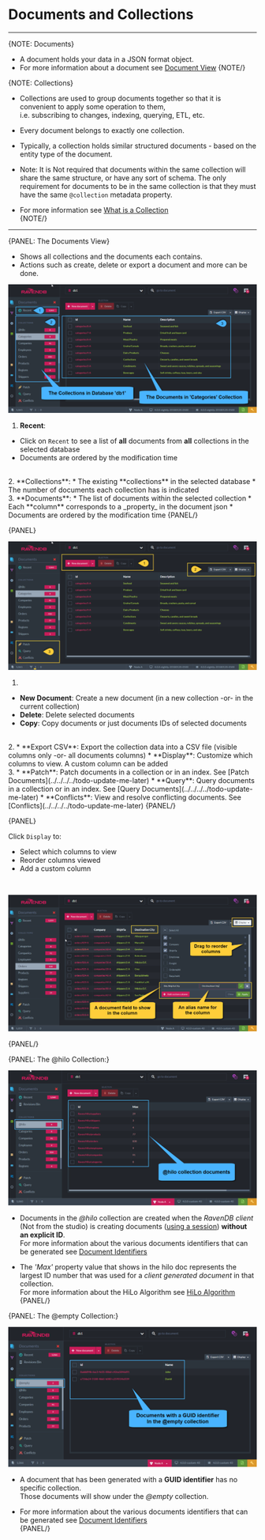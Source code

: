 ﻿# Documents and Collections
---

{NOTE: Documents}

* A document holds your data in a JSON format object.  
* For more information about a document see [Document View](../../../../todo-update-me-later)
{NOTE/}

{NOTE: Collections}

* Collections are used to group documents together so that it is convenient to apply some operation to them,  
  i.e. subscribing to changes, indexing, querying, ETL, etc.  

* Every document belongs to exactly one collection.  

* Typically, a collection holds similar structured documents - based on the entity type of the document.  

* Note: It is Not required that documents within the same collection will share the same structure, or have any sort of schema.
  The only requirement for documents to be in the same collection is that they must have the same `@collection` metadata property.  

* For more information see [What is a Collection](../../../client-api/faq/what-is-a-collection)  
{NOTE/}

---

{PANEL: The Documents View}  

* Shows all collections and the documents each contains.  
* Actions such as create, delete or export a document and more can be done.  


![Figure 1. Documents and Collections](images/documents-and-collections-1.png "Collection 'Categories'")


1.  **Recent**:
  *  Click on `Recent` to see a list of **all** documents from **all** collections in the selected database  
  *  Documents are ordered by the modification time  
<br/>
2.  **Collections**:
  *  The existing **collections** in the selected database  
  *  The number of documents each collection has is indicated  
<br/>
3.  **Documents**:
  *  The list of documents within the selected collection  
  *  Each **column** corresponds to a _property_ in the document json  
  *  Documents are ordered by the modification time  
{PANEL/}

{PANEL}  

![Figure 2. Actions](images/documents-and-collections-2.png "Actions")

1.  
  * **New Document**: Create a new document (in a new collection -or- in the current collection)  
  * **Delete**: Delete selected documents  
  * **Copy**: Copy documents or just documents IDs of selected documents  
<br/>
2.  
  *  **Export CSV**: Export the collection data into a CSV file (visible columns only -or- all documents columns)  
  *  **Display**: Customize which columns to view. A custom column can be added  
<br/>
3.  
  * **Patch**: Patch documents in a collection or in an index. See [Patch Documents](../../../../todo-update-me-later)  
  * **Query**: Query documents in a collection or in an index. See [Query Documents](../../../../todo-update-me-later)  
  * **Conflicts**: View and resolve conflicting documents. See [Conflicts](../../../../todo-update-me-later)  
{PANEL/}

{PANEL}  

Click `Display` to:  

* Select which columns to view  
* Reorder columns viewed  
* Add a custom column  
<br/>

![Figure 3. Manage Displayed Columns](images/documents-and-collections-3.png "Manage Displayed Columns")

{PANEL/}

{PANEL: The @hilo Collection:}  

![Figure 4. hilo collection](images/documents-and-collections-4.png "The @hilo Collection")

* Documents in the _@hilo_ collection are created when the _RavenDB client_ (Not from the studio) is creating documents ([using a session](../../../client-api/session/storing-entities))
**without an explicit ID**.  
  For more information about the various documents identifiers that can be generated see [Document Identifiers](../../../client-api/document-identifiers/working-with-document-identifiers)  

* The _'Max'_ property value that shows in the hilo doc represents the largest ID number that was used for a _client generated document_ in that collection.  
  For more information about the HiLo Algorithm see [HiLo Algorithm](../../../client-api/document-identifiers/hilo-algorithm)  
{PANEL/}

{PANEL: The @empty Collection:}  

![Figure 5. empty collection](images/documents-and-collections-5.png "The @emtpy Collection")

* A document that has been generated with a **GUID identifier** has no specific collection.  
  Those documents will show under the _@empty_ collection.  

* For more information about the various documents identifiers that can be generated see [Document Identifiers](../../../client-api/document-identifiers/working-with-document-identifiers)  
{PANEL/}

